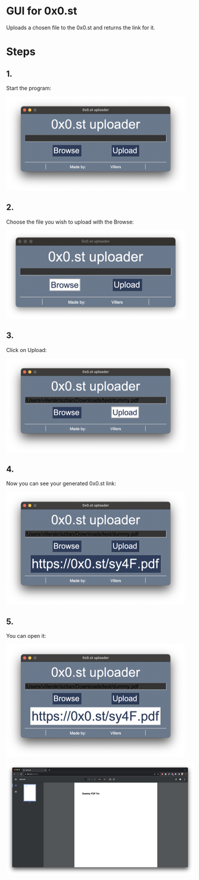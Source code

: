 # GUI for 0x0.st

Uploads a chosen file to the 0x0.st and returns the link for it.

# Steps

## 1.

Start the program:

![Screenshot 1](/md/screen1.png)

## 2.

Choose the file you wish to upload with the Browse:

![Screenshot 2](/md/screen2.png)

## 3.

Click on Upload:

![Screenshot 3](/md/screen3.png)

## 4.

Now you can see your generated 0x0.st link:

![Screenshot 4](/md/screen4.png)

## 5.
You can open it:

![Screenshot 5](/md/screen5.png)

![Chrome 1](/md/chrome1.png)